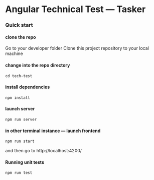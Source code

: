 # Angular Technical Test — Tasker

### Quick start
#### clone the repo
Go to your developer folder
Clone this project repository to your local machine

#### change into the repo directory
`cd tech-test`

#### install dependencies
`npm install`

#### launch server 
`npm run server`                   

#### in other terminal instance — launch frontend
`npm run start`

and then go to http://localhost:4200/

#### Running unit tests
`npm run test`

